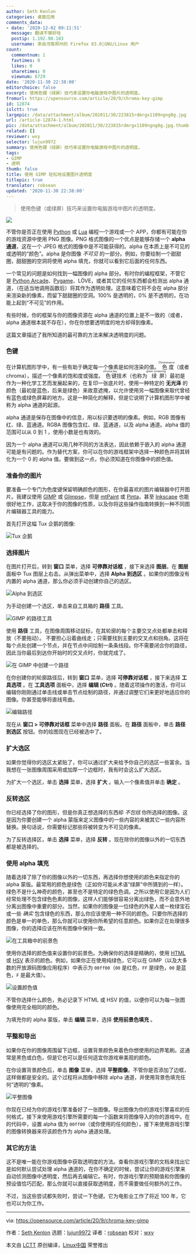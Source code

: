 ```yaml
---
author: Seth Kenlon
categories: 桌面应用
comments_data:
- date: '2020-12-02 09:11:51'
  message: 翻译不够好哇
  postip: 1.192.90.183
  username: 来自河南郑州的 Firefox 83.0|GNU/Linux 用户
count:
  commentnum: 1
  favtimes: 0
  likes: 0
  sharetimes: 0
  viewnum: 6729
date: '2020-11-30 22:38:00'
editorchoice: false
excerpt: 使用色键（绿屏）技巧来设置你电脑游戏中图片的透明度。
fromurl: https://opensource.com/article/20/9/chroma-key-gimp
id: 12874
islctt: true
largepic: /data/attachment/album/202011/30/223815rdmrgx1109ngng0g.jpg
url: /article-12874-1.html
pic: /data/attachment/album/202011/30/223815rdmrgx1109ngng0g.jpg.thumb.jpg
related: []
reviewer: wxy
selector: lujun9972
summary: 使用色键（绿屏）技巧来设置你电脑游戏中图片的透明度。
tags:
- GIMP
- 透明
thumb: false
title: 使用 GIMP 轻松地设置图片透明度
titlepic: true
translator: robsean
updated: '2020-11-30 22:38:00'
---
```



> 
> 使用色键（或绿屏）技巧来设置你电脑游戏中图片的透明度。
> 
> 
> 


![](/data/attachment/album/202011/30/223815rdmrgx1109ngng0g.jpg)


不管你是否正在使用 [Python](https://opensource.com/article/17/10/python-101) 或 [Lua](https://opensource.com/article/17/4/how-program-games-raspberry-pi) 编程一个游戏或一个 APP，你都有可能在你的游戏资源中使用 PNG 图像。PNG 格式图像的一个优点是能够存储一个 **alpha 通道**，这在一个 JPEG 格式的图像中是不可能获得的。alpha 在本质上是不可见的或透明的“颜色”。alpha 是你图像 *不可见* 的一部分。例如，你要绘制一个甜甜圈，甜甜圈的空洞将使用 alpha 填充，你就可以看到它后面的任何东西。


一个常见的问题是如何找到一幅图像的 alpha 部分。有时你的编程框架，不管它是 [Python Arcade](https://opensource.com/article/18/4/easy-2d-game-creation-python-and-arcade)、[Pygame](https://opensource.com/article/17/12/game-framework-python)、LÖVE，或者其它的任何东西都会检测出 alpha 通道，（在适当地调用函数后）将其作为透明处理。这意味着它将不会在 alpha 部分来渲染新的像素，而留下甜甜圈的空洞。100% 是透明的，0% 是不透明的，在功能上起到“不可见”的作用。


有些时候，你的框架与你的图像资源在 alpha 通道的位置上是不一致的（或者，alpha 通道根本就不存在），你在你想要透明度的地方却得到像素。


这篇文章描述了我所知道的最可靠的方法来解决透明度的问题。


### 色键


在计算机图形学中，有一些有助于确定每一个像素是如何渲染的值。<ruby> 色度 <rt>  Chrominance </rt></ruby>（或者 chroma），描述一个像素的饱和度或强度。<ruby> 色键 <rt>  chroma key </rt></ruby>技术（也称为<ruby> 绿屏 <rt>  green screening </rt></ruby>）最初是作为一种化学工艺而发展起来的，在复印一张底片时，使用一种特定的 **无光泽** 的颜色（最初是蓝色，后来是绿色）来故意遮掩，以允许使用另一幅图像来取代曾经有蓝色或绿色屏幕的地方。这是一种简化的解释，但是它说明了计算机图形学中被称为 alpha 通道的起源。


alpha 通道是保存在图像中的信息，用以标识要透明的像素。例如，RGB 图像有红、绿、蓝通道。RGBA 图像包含红、绿、蓝通道，以及 alpha 通道。alpha 值的范围可以从 0 到 1 ，使用小数是也有效的。


因为一个 alpha 通道可以用几种不同的方法表达，因此依赖于嵌入的 alpha 通道可能是有问题的。作为替代方案，你可以在你的游戏框架中选择一种颜色并将其转化为一个 0 的 alpha 值。要做到这一点，你必须知道在你图像中的颜色值。


### 准备你的图片


要准备一个专门为色度键保留明确颜色的图形，在你最喜欢的图片编辑器中打开图片。我建议使用 [GIMP](http://gimp.org) 或 [Glimpse](https://glimpse-editor.github.io)，但是 [mtPaint](https://opensource.com/article/17/2/mtpaint-pixel-art-animated-gifs) 或 [Pinta](https://www.pinta-project.com/)，甚至 [Inkscape](http://inkscape.org) 也能很好地工作，这取决于你的图像的性质，以及你将这些操作指南转换到一种不同图片编辑器工具的能力。


首先打开这幅 Tux 企鹅的图像:


![Tux 企鹅](/data/attachment/album/202011/30/223942mb8lko10zkepee1m.png "Tux the penguin")


### 选择图片


在图片打开后，转到 **窗口** 菜单，选择 **可停靠对话框** ，接下来选择 **图层**。在 **图层** 面板中 Tux 图层上右击。从弹出菜单中，选择 **Alpha 到选区** 。如果你的图像没有内置的 alpha 通道，那么你必须手动创建你自己的选区。


![Alpha 到选区](/data/attachment/album/202011/30/223842pm52mjmmmb65sbar.jpg "Alpha to selection")


为手动创建一个选区，单击来自工具箱的 **路径** 工具。


![GIMP 的路径工具](/data/attachment/album/202011/30/223845pyxo6wdjo8xyocjc.jpg "GIMP Paths tool")


使用 **路径** 工具，在图像周围移动鼠标，在其轮廓的每个主要交叉点处都单击和释放（不要拖动）。 不要担心沿着曲线走；只需要找到主要的交叉点和拐角。这将在每个点处创建一个节点，并在节点中间绘制一条条线段。你不需要闭合你的路径，因此当你最后到达你开始时的交叉点时，你就完成了。


![在 GIMP 中创建一个路径](/data/attachment/album/202011/30/223847y6zh0hdg9dky8h9d.jpg "Create a path in GIMP")


在你创建你的轮廓路径后，转到 **窗口** 菜单，选择 **可停靠对话框** ，接下来选择 **工具选项** 。在 **工具选项** 面板中，选择 **编辑 (Ctrl)** 。随着这项操作的激活，你可以编辑你刚刚通过单击线或单击节点绘制的路径，并通过调整它们来更好地适应你的图像。你甚至能够将直线弯曲。


![编辑路径](/data/attachment/album/202011/30/223851vqtrktrrkrazuru5.jpg "Edit path")


现在从 **窗口 > 可停靠对话框** 菜单中选择 **路径** 面板。在 **路径** 面板中，单击 **路径到选区** 按钮。你的绘图现在已经被选中了。


### 扩大选区


如果你觉得你的选区太紧贴了，你可以通过扩大来给予你自己的选区一些富余。当我想在一张图像周围采用或加厚一个边框时，我有时会这么扩大选区。


为扩大一个选区，单击 **选择** 菜单，选择 **扩大** 。输入一个像素值并单击 **确定** 。


### 反转选区


你已经选择了你的图形，但是你真正想选择的东西却 *不包括* 你所选择的图像。这是因为你要创建一个 alpha 蒙版来定义图像中的一些内容的来被其它一些内容所替换。换句话说，你需要标记那些将被转变为不可见的像素。


为了反转选择区，单击 **选择** 菜单，选择 **反转** 。现在除你的图像以外的一切东西都是被选择的。


### 使用 alpha 填充


随着选择了除了你的图像以外的一切东西，再选择你想使用的颜色来指定你的 alpha 蒙版。最常用的颜色是绿色（正如你可能从术语“绿屏”中所猜到的一样）。绿色不是什么神奇的颜色，甚至也不是特定的绿色色调。之所以使用它是因为人们经常处理不包含绿色色素的图像，这样人们能够很容易分离出绿色，而不会意外地分离出图像中重要的部分。当然，如果你的图像是一位绿色的外星人或一枚绿宝石或一些 *确实* 包含绿色的东西，那么你应该使用一种不同的颜色。只要你所选择的颜色是单一的单色，那么你就可以使用你所希望的任意颜色。如果你正在处理很多图像，你的选择应该在所有图像中保持一致。


![在工具箱中的前景色](/data/attachment/album/202011/30/223852kmm22i29u9lrl3r6.jpg "Foreground color in toolbox")


使用你选择的颜色值来设置你的前景色。为确保你的选择是精确的，使用 [HTML](https://www.w3schools.com/colors/colors_picker.asp) 或 [HSV](https://en.wikipedia.org/wiki/HSL_and_HSV) 表示的颜色。例如，如果你正在使用纯绿色，它可以在 GIMP（以及大多数的开放源码图像应用程序）中表示为 `00ff00`（`00` 是红色，`FF` 是绿色，`00` 是蓝色，`F` 是最大值）。


![设置颜色值](/data/attachment/album/202011/30/223858nv4jlkjjjjkllsn6.jpg "Setting color values")


不管你选择什么颜色，务必记录下 HTML 或 HSV 的值，以便你可以为每一张图像使用完全相同的颜色。


为填充你的 alpha 蒙版，单击 **编辑** 菜单，选择 **使用前景色填充** 。


### 平整和导出


如果你在你的图像周围留下边框，设置背景颜色来着色你想使用的边界笔刷。这通常是黑色或白色，但是它也可以是任何适宜你游戏审美观的颜色。


在你设置背景颜色后，单击 **图像** 菜单，选择 **平整图像**。不管你是否添加了边框，这样做都是安全的。这个过程将从图像中移除 alpha 通道，并使用背景色填充任何“透明的”像素。


![平整图像](/data/attachment/album/202011/30/223903dek7zo9zwz45mie3.jpg "Flattening image")


你现在已经为你的游戏引擎准备好了一张图像。导出图像为你的游戏引擎喜欢的任何格式，接下来使用游戏引擎所需要的每一个函数来将图像导入的你的游戏中。在的代码中，设置 alpha 值为 `00ff00`（或你使用的任何颜色），接下来使用游戏引擎的图像转换器来将该颜色作为 alpha 通道处理。


### 其它的方法


这不是唯一能在你游戏图像中获取透明度的方法。查看你游戏引擎的文档来找出它是如何默认尝试处理 alpha 通道的，在你不确定的时候，尝试让你的游戏引擎来自动侦测图像中透明度，然后再去编辑它。有时，你游戏引擎的预期值和你图像的预设值恰巧匹配，那么你就可以直接获取透明度，而不需要做任何额外的工作。


不过，当这些尝试都失败时，尝试一下色键。它为电影业工作了将近 100 年，它也可以为你工作。




---


via: <https://opensource.com/article/20/9/chroma-key-gimp>


作者：[Seth Kenlon](https://opensource.com/users/seth) 选题：[lujun9972](https://github.com/lujun9972) 译者：[robsean](https://github.com/robsean) 校对：[wxy](https://github.com/wxy)


本文由 [LCTT](https://github.com/LCTT/TranslateProject) 原创编译，[Linux中国](https://linux.cn/) 荣誉推出